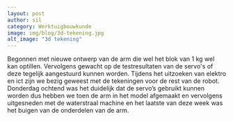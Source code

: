```yaml
---
layout: post
author: sil
category: Werktuigbouwkunde
image: img/blog/3d-tekening.jpg
alt_image: "3d tekening"
---
```

Begonnen met nieuwe ontwerp van de arm die wel het blok van 1 kg wel kan optillen. Vervolgens gewacht op de
testresultaten van de servo's of deze tegelijk aangestuurd kunnen worden. Tijdens het uitzoeken van elektro en ict zijn
we bezig geweest met de tekeningen voor de rest van de robot. Donderdag ochtend was het duidelijk dat de servo’s
gebruikt kunnen worden dus hebben we toen de arm in het model afgemaakt en vervolgens uitgesneden met de waterstraal
machine en het laatste van deze week was het buigen van de onderdelen van de arm. 